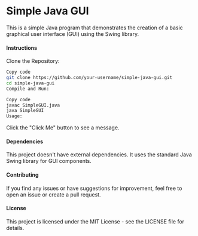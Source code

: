 # Simple Java GUI
This is a simple Java program that demonstrates the creation of a basic graphical user interface (GUI) using the Swing library.

#### Instructions
Clone the Repository:

```bash
Copy code
git clone https://github.com/your-username/simple-java-gui.git
cd simple-java-gui
Compile and Run:
```
```bash
Copy code
javac SimpleGUI.java
java SimpleGUI
Usage:
```
Click the "Click Me" button to see a message.
#### Dependencies
This project doesn't have external dependencies. It uses the standard Java Swing library for GUI components.

#### Contributing
If you find any issues or have suggestions for improvement, feel free to open an issue or create a pull request.

#### License
This project is licensed under the MIT License - see the LICENSE file for details.
